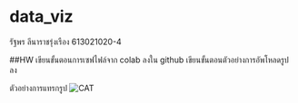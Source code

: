 # data_viz

รัฐพร ลีนาราชรุ่งเรือง 613021020-4

##HW
เขียนขั้นตอนการเซฟไฟล์จาก colab ลงใน github
เขียนขั้นตอนตัวอย่างการอัพโหลดรูปลง 

ตัวอย่างการแทรกรูป
![CAT](CatCat.jpng)
